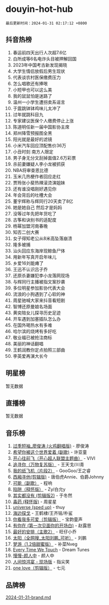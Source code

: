 # douyin-hot-hub

`最后更新时间：2024-01-31 02:17:12 +0800`

## 抖音热榜

1. 春运前四天出行人次超7.6亿
1. 白所成等6名电诈头目被押解回国
1. 2023年中国考古新发现揭晓
1. 大学生情侣放假后男生现状
1. 代表谈农村医保缴费压力
1. 怎么唱歌还有捧哏
1. 小短甲也可以这么美
1. 我的鼠鼠怕是迷路了
1. 温州一小学生遭拐卖系谣言
1. 于震跳钵钵鸡味儿太冲了
1. 过年就跳科目九
1. 专家建议医保个人缴费停止上涨
1. 陈道明任新一届中国影协主席
1. 郑州降雪预报图全黑
1. 阳光就是最好的滤镜
1. 小米汽车回应顶配售价36万
1. 小丑时刻 南方人限定
1. 男子身无分文刮掉面值2.6万彩票
1. 杀前妻嫌疑人李小龙被抓获
1. NBA将审查恩比德
1. 玉米几热梗作者回应走红
1. 贾玲张小斐热辣滚烫演姐妹
1. 还有谁没唱刚好遇见你
1. 年会背后的吐槽大会
1. 董宇辉称与辉同行20天卖了8亿
1. 她是她自己 然后才是妈妈
1. 没等过年先把年货吃了
1. 古筝和诀别书的适配度
1. 杨幂加盟河南春晚
1. 知否二创大赛
1. 女子得知老公从8米高坠落崩溃
1. 隆多被捕
1. 汕头回应东海岸现鲸鱼尸体
1. 用新年写真开启年味儿
1. 乡爱16刘能瘫了
1. 王迅不认识吕子乔
1. 还原杀妻嫌犯李小龙落网现场
1. 与辉同行主播被指文案抄袭
1. 多位明星参加影协代表大会
1. 流浪的小狗遇到了心软的神
1. 周星驰喊大家来抖音看短剧
1. 智博还原曼娘名场面
1. 黄奕陪女儿探寻历史足迹
1. 开车遇到加塞插队怎么办
1. 在国外喝热水有多难
1. 哈尔滨的烧烤有多好吃
1. 敬业福已被抢注商标
1. 美丽的神话翻唱
1. 王鹤润教你定点拍照三部曲
1. 李英爱再演大长今

## 明星榜

暂无数据

## 直播榜

暂无数据

## 音乐榜

1. [过季短袖_廖俊涛 (火鸡翻唱版)](https://sf3-cdn-tos.douyinstatic.com/obj/tos-cn-ve-2774/ogQVJl0tRBKxQgZji7YClFEBrVDeHpPTWfCZbQ) - 廖俊涛
1. [希望你被这个世界爱着 (副歌)](https://sf86-cdn-tos.douyinstatic.com/obj/tos-cn-ve-2774/oUHCmWQfZlE3QQBKBeD8rCFLpJzPgCpImhsxMt) - 许亚童
1. [开心往前飞（开心超人联盟主题曲）](https://sf3-cdn-tos.douyinstatic.com/obj/tos-cn-ve-2774/9d8fb7c82cf1421fb93a9fe925275e0a) - VIVI
1. [追寻你（万物复苏版）](https://sf3-cdn-tos.douyinstatic.com/obj/tos-cn-ve-2774/oYeAZJsbjIDit9APmBg8u6uDUQnHmoCf3gbo74) - 王天戈/川青
1. [我的纸飞机（片段2）](https://sf3-cdn-tos.douyinstatic.com/obj/tos-cn-ve-2774/oM2ZrKcg2CD5AeRB2gkeXOFB1IxAGJdZPazYHf) - GooGoo/王之睿
1. [西厢寻他(剪辑版)](https://sf3-cdn-tos.douyinstatic.com/obj/tos-cn-ve-2774/oUsAVfAQKlRNxEv5qxvIB8o5qmIWUcXbzJKJhw) - 唐伯虎Annie、伯爵Johnny
1. [可能（副歌）](https://sf3-cdn-tos.douyinstatic.com/obj/tos-cn-ve-2774/cde1731888894259b333569393c2fb51) - 程响
1. [陷阱（释怀版）](https://sf86-cdn-tos.douyinstatic.com/obj/tos-cn-ve-2774/oE8C21LeZrzKLDFfQYgMzx4GAIHageG5IzayY7) - Zy/白允y
1. [其实都没有 (剪辑版2)](https://sf6-cdn-tos.douyinstatic.com/obj/tos-cn-ve-2774/oEBNQenHZtBhxYjGgUDQk0BCHTigQafgFlbQ7k) - 于冬然
1. [毒药 (释怀版)](https://sf86-cdn-tos.douyinstatic.com/obj/tos-cn-ve-2774/oYILMEAzspdZBIzy4frJNB8ZHPHWAhiwowd4Ad) - 周星星
1. [universe (sped up)](https://sf86-cdn-tos.douyinstatic.com/obj/tos-cn-ve-2774/oIQnurQLDCsdYeegkM4CKuVb23MZBXtX6QB8bv) - thuy
1. [海边探戈](https://sf86-cdn-tos.douyinstatic.com/obj/tos-cn-ve-2774/os9gE0VQCGqt6VQkZDyBBYvfSDY0QFe3vVmubn) - 王鹤棣/王齐铭/朴鲨
1. [你看我多可爱（剪辑版）](https://sf3-cdn-tos.douyinstatic.com/obj/tos-cn-ve-2774/018d241ee66a4a189b2fa9ea2fe3363d) - 宝韵童声
1. [有你在 (第一次见面你的开场白)](https://sf86-cdn-tos.douyinstatic.com/obj/tos-cn-ve-2774/oAthrQ3ClJBfI57uBoFEgNDYtNCZ0TSYQQfxQ0) - 赵露思
1. [最好的安排（主歌2）](https://sf86-cdn-tos.douyinstatic.com/obj/tos-cn-ve-2774/oMMZX1DuHpMwgoDztBmZswgQnbCeeANZxBHkFY) - 旺仔小乔
1. [太阳（全网搜_太阳刘鹏_可听）](https://sf86-cdn-tos.douyinstatic.com/obj/tos-cn-ve-2774/ogWbyIQnlBFImVbeDocRdCIYtBHlbJXgfZMvgz) - 刘鹏
1. [梦游（1.2倍甜蜜版）](https://sf86-cdn-tos.douyinstatic.com/obj/tos-cn-ve-2774/o4gyAUm8hwufoEABmwVIiQtHsFuGzAEEWtNMzo) - 补菜Nveg
1. [Every Time We Touch](https://sf3-cdn-tos.douyinstatic.com/obj/tos-cn-ve-2774/ogN6lUKQeBBfEVhIOMikG1CcJjugxk1tztZyhP) - Dream Tunes
1. [慢慢-颜人中](https://sf6-cdn-tos.douyinstatic.com/obj/tos-cn-ve-2774/ocjHNfBXdBxQNC8ZGAeoLMFTUgtBg8bkExunDC) - 颜人中
1. [人间惊鸿宴 - 现场版](https://sf86-cdn-tos.douyinstatic.com/obj/tos-cn-ve-2774/osF4mrPePAf2Yv8Wfr5fATCHZwL5h1QiGQAKwz) - 指尖笑
1. [one love（剪辑版）](https://sf3-cdn-tos.douyinstatic.com/obj/tos-cn-ve-2774/o4utbbKzHedACBQ0bkG7ZBgUvDQzbBDnYd1f1k) - 七元

## 品牌榜

[2024-01-31-brand.md](2024-01-31-brand.md)
